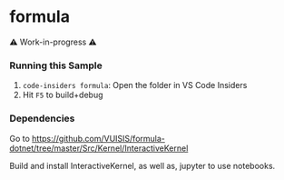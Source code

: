 # formula

⚠️ Work-in-progress ⚠️

### Running this Sample

 1. `code-insiders formula`: Open the folder in VS Code Insiders
 1. Hit `F5` to build+debug

### Dependencies

 Go to https://github.com/VUISIS/formula-dotnet/tree/master/Src/Kernel/InteractiveKernel

 Build and install InteractiveKernel, as well as, jupyter to use notebooks.


